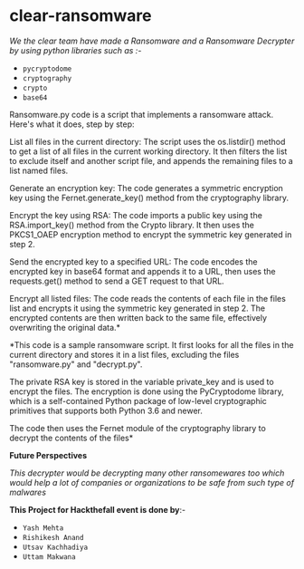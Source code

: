 # clear-ransomware

*We the clear team have made a Ransomware and a Ransomware Decrypter by using python libraries such as :-*
- `pycryptodome`
- `cryptography`
- `crypto`
- `base64`

Ransomware.py code is a script that implements a ransomware attack. Here's what it does, step by step:

List all files in the current directory: The script uses the os.listdir() method to get a list of all files in the current working directory. It then filters the list to exclude itself and another script file, and appends the remaining files to a list named files.

Generate an encryption key: The code generates a symmetric encryption key using the Fernet.generate_key() method from the cryptography library.

Encrypt the key using RSA: The code imports a public key using the RSA.import_key() method from the Crypto library. It then uses the PKCS1_OAEP encryption method to encrypt the symmetric key generated in step 2.

Send the encrypted key to a specified URL: The code encodes the encrypted key in base64 format and appends it to a URL, then uses the requests.get() method to send a GET request to that URL.

Encrypt all listed files: The code reads the contents of each file in the files list and encrypts it using the symmetric key generated in step 2. The encrypted contents are then written back to the same file, effectively overwriting the original data.*


*This code is a sample ransomware script. It first looks for all the files in the current directory and stores it in a list files, excluding the files "ransomware.py" and "decrypt.py".

The private RSA key is stored in the variable private_key and is used to encrypt the files. The encryption is done using the PyCryptodome library, which is a self-contained Python package of low-level cryptographic primitives that supports both Python 3.6 and newer.

The code then uses the Fernet module of the cryptography library to decrypt the contents of the files*

**Future Perspectives**

*This decrypter would be decrypting many other ransomewares too which would help a lot of companies or organizations 
to be safe from such type of malwares*

**This Project for Hackthefall event is done by**:-

- `Yash Mehta`
- `Rishikesh Anand`
- `Utsav Kachhadiya `
- `Uttam Makwana`
